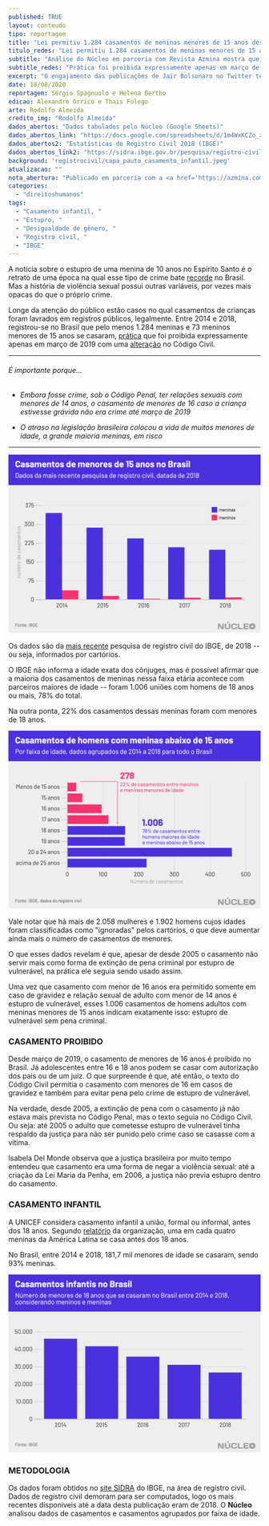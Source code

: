 ```yaml
---
published: TRUE
layout: conteudo
tipo: reportagem
title: "Lei permitiu 1.284 casamentos de meninas menores de 15 anos desde 2014"
titulo_redes: "Lei permitiu 1.284 casamentos de meninas menores de 15 anos desde 2014"
subtitle: "Análise do Núcleo em parceria com Revista Azmina mostra que, entre 2014 e 2018, registrou-se no Brasil que pelo menos 1.284 meninas e 73 meninos menores de 15 anos se casaram."
subtitle_redes: "Prática foi proibida expressamente apenas em março de 2019"
excerpt: "O engajamento das publicações de Jair Bolsonaro no Twitter tem minguado nas últimas semanas para o menor patamar em mais de um ano."
date: 18/08/2020
reportagem: Sérgio Spagnuolo e Helena Bertho
edicao: Alexandre Orrico e Thais Folego
arte: Rodolfo Almeida
credito_img: "Rodolfo Almeida"
dados_abertos: "Dados tabulados pelo Núcleo (Google Sheets)"
dados_abertos_link: "https://docs.google.com/spreadsheets/d/1m4WxKCZo_zDMWTLKI3Hrg-Uj6E9BCYWqBsliI7ZzCTw/edit?usp=sharing"
dados_abertos2: "Estatísticas do Registro Civil 2018 (IBGE)"
dados_abertos_link2: "https://sidra.ibge.gov.br/pesquisa/registro-civil/quadros/brasil/2018"
background: 'registrocivil/capa_pauta_casamento_infantil.jpeg'
atualizacao: ""
nota_abertura: "Publicado em parceria com a <a href='https://azmina.com.br/' target='_blank'>Revista Azmina</a>"
categories:
  - "direitoshumanos"
tags:
  - "Casamento infantil, "
  - "Estupro, "
  - "Desigualdade de gênero, "
  - "Registro civil, "
  - "IBGE"
---
```


A notícia sobre o estupro de uma menina de 10 anos no Espírito Santo é o retrato de uma época na qual esse tipo de crime bate [recorde](http://crianca.mppr.mp.br/2020/03/233/ESTATISTICAS-Estupro-bate-recorde-e-maioria-das-vitimas-sao-meninas-de-ate-13-anos.html) no Brasil. Mas a história de violência sexual possui outras variáveis, por vezes mais opacas do que o próprio crime.

Longe da atenção do público estão casos no qual casamentos de crianças foram lavrados em registros públicos, legalmente. Entre 2014 e 2018, registrou-se no Brasil que pelo menos 1.284 meninas e 73 meninos menores de 15 anos se casaram, [prática](https://www12.senado.leg.br/noticias/materias/2019/03/13/proibicao-de-casamento-para-menor-de-16-anos-e-sancionada-pelo-governo-federal#:~:text=A%20legisla%C3%A7%C3%A3o%20anterior%20admitia%20o,a%2015%20anos%20de%20reclus%C3%A3o.) que foi proibida expressamente apenas em março de 2019 com uma [alteração](http://www.planalto.gov.br/ccivil_03/_ato2019-2022/2019/lei/L13811.htm) no Código Civil.

---

###### É importante porque...

- *Embora fosse crime, sob o Código Penal, ter relações sexuais com menores de 14 anos, o casamento de menores de 16 caso a criança estivesse grávida não era crime até março de 2019*

- *O atraso na legislação brasileira colocou a vida de muitos menores de idade, a grande maioria meninas, em risco*

---

![gráfico sobre casamento de menores de 15 anos](../img/registrocivil/nucleo_casamento_menores.png)


Os dados são da [mais recente](https://sidra.ibge.gov.br/pesquisa/registro-civil/tabelas) pesquisa de registro civil do IBGE, de 2018 -- ou seja, informados por cartórios.

O IBGE não informa a idade exata dos cônjuges, mas é possível afirmar que a maioria dos casamentos de meninas nessa faixa etária acontece com parceiros maiores de idade -- foram 1.006 uniões com homens de 18 anos ou mais, 78% do total.

Na outra ponta, 22% dos casamentos dessas meninas foram com menores de 18 anos.  

![gráfico sobre casamento de meninas menores de 15 anos com homens maiores de idade](../img/registrocivil/nucleo_casamentos_faixa_idades.png)

Vale notar que há mais de 2.058 mulheres e 1.902 homens cujos idades foram classificadas como "ignoradas" pelos cartórios, o que deve aumentar ainda mais o número de casamentos de menores.

O que esses dados revelam é que, apesar de desde 2005 o casamento não servir mais como forma de extinção de pena criminal por estupro de vulnerável, na prática ele seguia sendo usado assim.

Uma vez que casamento com menor de 16 anos era permitido somente em caso de gravidez e relação sexual de adulto com menor de 14 anos é estupro de vulnerável, esses 1.006 casamentos de homens adultos com meninas menores de 15 anos indicam exatamente isso: estupro de vulnerável sem pena criminal.

### CASAMENTO PROIBIDO

Desde março de 2019, o casamento de menores de 16 anos é proibido no Brasil. Já adolescentes entre 16 e 18 anos podem se casar com autorização dos pais ou de um juiz. O que surpreende é que, até então, o texto do Código Civil permitia o casamento com menores de 16 em casos de gravidez e também para evitar pena pelo crime de estupro de vulnerável.

Na verdade, desde 2005, a extinção de pena com o casamento já não estava mais prevista no Código Penal, mas o texto seguia no Código Civil. Ou seja: até 2005 o adulto que cometesse estupro de vulnerável tinha respaldo da justiça para não ser punido pelo crime caso se casasse com a vítima.

Isabela Del Monde observa que a justiça brasileira por muito tempo entendeu que casamento era uma forma de negar a violência sexual: até a criação da Lei Maria da Penha, em 2006, a justiça não previa estupro dentro do casamento.

### CASAMENTO INFANTIL

A UNICEF considera casamento infantil a união, formal ou informal, antes dos 18 anos. Segundo [relatório](https://data.unicef.org/resources/profile-of-child-marriage-and-early-unions-in-latin-america-and-the-caribbean/) da organização, uma em cada quatro meninas da América Latina se casa antes dos 18 anos.

No Brasil, entre 2014 e 2018, 181,7 mil menores de idade se casaram, sendo 93% meninas.

![gráfico sobre casamento de menores de 18 anos](../img/registrocivil/nucleo_casamentos_infantis.png)

### METODOLOGIA

Os dados foram obtidos no [site SIDRA](https://sidra.ibge.gov.br/pesquisa/registro-civil/quadros/brasil/2018) do IBGE, na área de registro civil. Dados de registro civil demoram para ser computados, logo os mais recentes disponíveis até a data desta publicação eram de 2018. O **Núcleo** analisou dados de casamentos e casamentos agrupados por faixa de idade.
